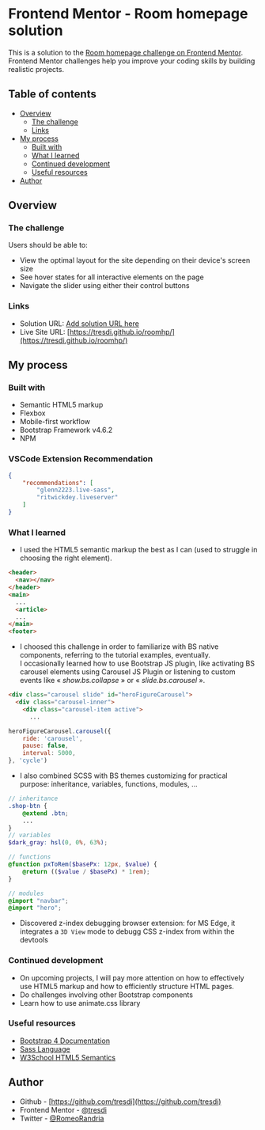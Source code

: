 # Frontend Mentor - Room homepage solution

This is a solution to the [Room homepage challenge on Frontend Mentor](https://www.frontendmentor.io/challenges/room-homepage-BtdBY_ENq). Frontend Mentor challenges help you improve your coding skills by building realistic projects. 

## Table of contents

- [Overview](#overview)
  - [The challenge](#the-challenge)
  - [Links](#links)
- [My process](#my-process)
  - [Built with](#built-with)
  - [What I learned](#what-i-learned)
  - [Continued development](#continued-development)
  - [Useful resources](#useful-resources)
- [Author](#author)

## Overview

### The challenge

Users should be able to:

- View the optimal layout for the site depending on their device's screen size
- See hover states for all interactive elements on the page
- Navigate the slider using either their control buttons

### Links

- Solution URL: [Add solution URL here](https://your-solution-url.com)
- Live Site URL: [https://tresdi.github.io/roomhp/](https://tresdi.github.io/roomhp/)

## My process

### Built with

- Semantic HTML5 markup
- Flexbox
- Mobile-first workflow
- Bootstrap Framework v4.6.2
- NPM

### VSCode Extension Recommendation
```json
{
    "recommendations": [
        "glenn2223.live-sass",
        "ritwickdey.liveserver"
    ]
}
```

### What I learned

- I used the HTML5 semantic markup the best as I can (used to struggle in choosing the right element).
```html
<header>
  <nav></nav>
</header>
<main>
  ...
  <article>
  ...
</main>
<footer>
```
- I choosed this challenge in order to familiarize with BS native components, referring to the tutorial examples, eventually.<br/>
I occasionally learned how to use Bootstrap JS plugin, like activating BS carousel elements using Carousel JS Plugin or listening to custom events like &laquo; *show.bs.collapse* &raquo; or &laquo; *slide.bs.carousel* &raquo;.
```html
<div class="carousel slide" id="heroFigureCarousel">
  <div class="carousel-inner">
    <div class="carousel-item active">
      ...
```
```js
heroFigureCarousel.carousel({
    ride: 'carousel',
    pause: false,
    interval: 5000,
}, 'cycle')
```
- I also combined SCSS with BS themes customizing for practical purpose: inheritance, variables, functions, modules, ...
```scss
// inheritance
.shop-btn {
    @extend .btn;
    ...
}
// variables
$dark_gray: hsl(0, 0%, 63%);

// functions 
@function pxToRem($basePx: 12px, $value) {
    @return (($value / $basePx) * 1rem);
}

// modules
@import "navbar";
@import "hero";
```
- Discovered z-index debugging browser extension: for MS Edge, it integrates a `3D View` mode to debugg CSS z-index from within the devtools


### Continued development

- On upcoming projects, I will pay more attention on how to effectively use HTML5 markup and how to efficiently structure HTML pages.
- Do challenges involving other Bootstrap components
- Learn how to use animate.css library

### Useful resources

- [Bootstrap 4 Documentation](http://getbootstrap.com/docs/4.6)
- [Sass Language](https://sass-lang.com)
- [W3School HTML5 Semantics]()

## Author

- Github - [https://github.com/tresdi](https://github.com/tresdi)
- Frontend Mentor - [@tresdi](https://www.frontendmentor.io/profile/tresdi)
- Twitter - [@RomeoRandria](https://www.twitter.com/RomeoRandria)

